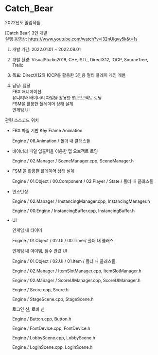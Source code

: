 # Catch_Bear
2022년도 졸업작품

[Catch Bear] 3인 개발  
실행 동영상: https://www.youtube.com/watch?v=l32nUlgvy5k&t=1s  

1) 개발 기간: 2022.01.01 ~ 2022.08.01  

2) 개발 환경: VisualStudio2019, C++, STL, DirectX12, IOCP, SourceTree, Trello  

3) 목표: DirectX12와 IOCP를 활용한 3인용 멀티 플레이 게임 개발  

4) 담당: 팀장  
FBX 애니메이션  
유니티와 바이너리 파일을 활용한 맵 오브젝트 로딩  
FSM을 활용한 플레이어 상태 설계  
인게임 UI  


관련 소스코드 위치  

- FBX 파일 기반 Key Frame Animation
  
  Engine / 08.Animation / 폴더 내 클래스들

  
- 바이너리 파일 입출력을 이용한 맵 오브젝트 로딩
  
  Engine / 02.Manager / SceneManager.cpp, SceneManager.h

  
- FSM 을 활용한 플레이어 상태 설계
  
  Engine / 01.Object / 00.Component / 02.Player / State / 폴더 내 클래스들

  
- 인스턴싱
  
  Engine / 02.Manager / InstancingManager.cpp, InstancingManager.h
  
  Engine / 00.Engine / InstancingBuffer.cpp, InstancingBuffer.h
  
  
- UI
  
  인게임 내 타이머
  
  Engine / 01.Object / 02.UI / 00.Timer/ 폴더 내 클래스
  

  인게임 내 아이템, 점수 관련 UI
  
  Engine / 01.Object / 02.UI / 01.Item /  폴더 내 클래스들,
  
  Engine / 02.Manager / ItemSlotManager.cpp, ItemSlotManager.h
  
  Engine / 02.Manager / ScoreUIManager.cpp, ScoreUIManager.h
  
  Engine / Score.cpp, Score.h
  
  Engine / StageScene.cpp, StageScene.h
  

  로그인 신, 로비 신
  
  Engine / Button.cpp, Button.h
  
  Engine / FontDevice.cpp, FontDevice.h
  
  Engine / LobbyScene.cpp, LobbyScene.h
  
  Engine / LoginScene.cpp, LoginScene.h
  
